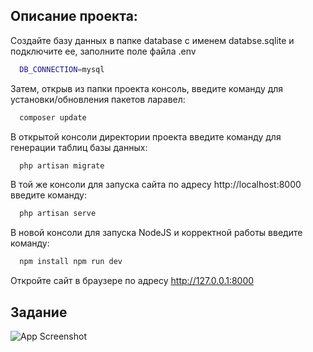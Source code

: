 ## Описание проекта:



Создайте базу данных в папке database с именем databse.sqlite и подключите ее, заполните поле файла .env 
```bash
  DB_CONNECTION=mysql
```


Затем, открыв из папки проекта консоль, введите команду для установки/обновления пакетов ларавел:
```bash
  composer update
```
В открытой консоли директории проекта введите команду для генерации таблиц базы данных:
```bash
  php artisan migrate
```
В той же консоли для запуска сайта по адресу http://localhost:8000 введите команду:
```bash
  php artisan serve
```
В новой консоли для запуска NodeJS и корректной работы введите команду:
```bash
  npm install npm run dev
```
Откройте сайт в браузере по адресу   http://127.0.0.1:8000


## Задание
![App Screenshot](https://github.com/Null-ch/NEXTUM-test-task/assets/134306420/7a178978-e68c-4d4c-bdf4-b64ead6c7ae2)

